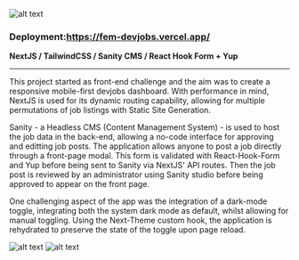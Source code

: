 ![alt text](https://pnguyen-portfolio.vercel.app/detail/desktop/image-devjobs-hero@2x.jpg)

### Deployment:https://fem-devjobs.vercel.app/ ###
**NextJS / TailwindCSS / Sanity CMS / React Hook Form + Yup**

----

This project started as front-end challenge and the aim was to create a responsive mobile-first devjobs dashboard. With performance in mind, NextJS is used for its dynamic routing capability, allowing for multiple permutations of job listings with Static Site Generation.

Sanity - a Headless CMS (Content Management System) - is used to host the job data in the back-end, allowing a no-code interface for approving and editting job posts. The application allows anyone to post a job directly through a front-page modal. This form is validated with React-Hook-Form and Yup before being sent to Sanity via NextJS' API routes. Then the job post is reviewed by an administrator using Sanity studio before being approved to appear on the front page.

One challenging aspect of the app was the integration of a dark-mode toggle, integrating both the system dark mode as default, whilst allowing for manual toggling. Using the Next-Theme custom hook, the application is rehydrated to preserve the state of the toggle upon page reload.

          
![alt text](https://pnguyen-portfolio.vercel.app/detail/desktop/image-devjobs-preview-2@2x.jpg)
![alt text](https://pnguyen-portfolio.vercel.app/detail/desktop/image-devjobs-preview-1@2x.jpg)

